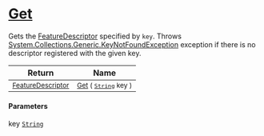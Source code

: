 # [Get](./FeatureDescriptor-100663417.md)

Gets the [FeatureDescriptor](https://github.com/hargitomi97/sigstat/blob/master/docs/md/SigStat/Common/FeatureDescriptor.md) specified by `key`.  Throws [System.Collections.Generic.KeyNotFoundException](https://docs.microsoft.com/en-us/dotnet/api/System.Collections.Generic.KeyNotFoundException) exception if there is no descriptor registered with the given key.

| Return | Name | 
| --- | --- | 
| <sub>[FeatureDescriptor](./../FeatureDescriptor.md)</sub>| <sub>[Get](./FeatureDescriptor-100663417.md) ( [`String`](https://docs.microsoft.com/en-us/dotnet/api/System.String) key )</sub>| <br>


#### Parameters
 key  [`String`](https://docs.microsoft.com/en-us/dotnet/api/System.String)